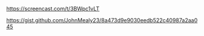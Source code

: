 


https://screencast.com/t/3BWpc1vLT

https://gist.github.com/JohnMealy23/8a473d9e9030eedb522c40987a2aa045